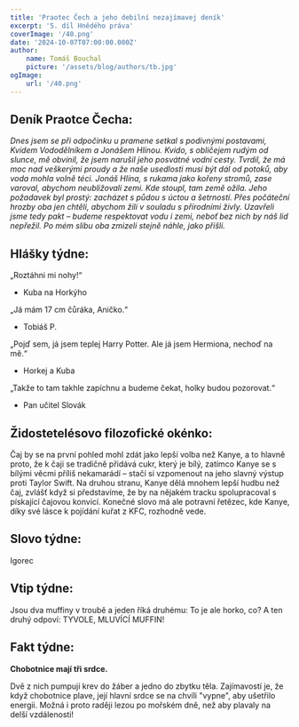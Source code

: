 ```yaml
---
title: 'Praotec Čech a jeho debilní nezajímavej deník'
excerpt: '5. díl Hnědého práva'
coverImage: '/40.png'
date: '2024-10-07T07:00:00.000Z'
author:
    name: Tomáš Bouchal
    picture: '/assets/blog/authors/tb.jpg'
ogImage:
    url: '/40.png'
---
```

## **Deník Praotce Čecha:**

*Dnes jsem se při odpočinku u pramene setkal s podivnými postavami,
Kvidem Vododělníkem a Jonášem Hlínou. Kvido, s obličejem rudým od
slunce, mě obvinil, že jsem narušil jeho posvátné vodní cesty. Tvrdil, že má
moc nad veškerými proudy a že naše usedlosti musí být dál od potoků, aby
voda mohla volně téci.
Jonáš Hlína, s rukama jako kořeny stromů, zase varoval, abychom
neubližovali zemi. Kde stoupl, tam země ožila. Jeho požadavek byl prostý:
zacházet s půdou s úctou a šetrností.
Přes počáteční hrozby oba jen chtěli, abychom žili v souladu s
přírodními živly. Uzavřeli jsme tedy pakt – budeme respektovat vodu i zemi,
neboť bez nich by náš lid nepřežil. Po mém slibu oba zmizeli stejně náhle,
jako přišli.*

## **Hlášky týdne:**

„Roztáhni mi nohy!“

- Kuba na Horkýho

„Já mám 17 cm čůráka, Aničko.“

- Tobiáš P.

„Pojď sem, já jsem teplej Harry Potter. Ale já jsem Hermiona, nechoď na
mě.“

- Horkej a Kuba

„Takže to tam takhle zapíchnu a budeme čekat, holky budou pozorovat.“

- Pan učitel Slovák


## **Židostetelésovo filozofické okénko:**

Čaj by se na první pohled mohl zdát jako lepší volba než Kanye, a to hlavně
proto, že k čaji se tradičně přidává cukr, který je bílý, zatímco Kanye se s
bílými věcmi příliš nekamarádí – stačí si vzpomenout na jeho slavný výstup
proti Taylor Swift. Na druhou stranu, Kanye dělá mnohem lepší hudbu než
čaj, zvlášť když si představíme, že by na nějakém tracku spolupracoval s
pískající čajovou konvicí. Konečné slovo má ale potravní řetězec, kde Kanye,
díky své lásce k pojídání kuřat z KFC, rozhodně vede.

## **Slovo týdne:**

Igorec

## **Vtip týdne:**

Jsou dva muffiny v troubě a jeden říká druhému: To je ale horko, co? A ten
druhý odpoví: TYVOLE, MLUVÍCÍ MUFFIN!

## **Fakt týdne:**

**Chobotnice mají tři srdce.**

Dvě z nich pumpují krev do žáber a jedno do zbytku těla. Zajímavostí je, že
když chobotnice plave, její hlavní srdce se na chvíli "vypne", aby ušetřilo
energii. Možná i proto raději lezou po mořském dně, než aby plavaly na delší
vzdálenosti!


